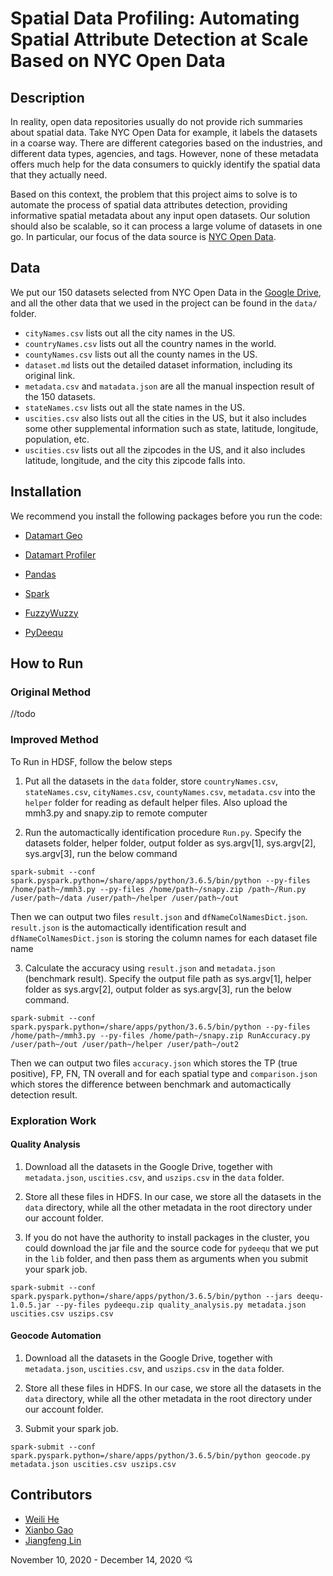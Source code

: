 # Spatial Data Profiling: Automating Spatial Attribute Detection at Scale Based on NYC Open Data

## Description

In reality, open data repositories usually do not provide rich summaries about spatial data. Take NYC Open Data for example, it labels the datasets in a coarse way. There are different categories based on the industries, and different data types, agencies, and tags. However, none of these metadata offers much help for the data consumers to quickly identify the spatial data that they actually need. 

Based on this context, the problem that this project aims to solve is to automate the process of spatial data attributes detection, providing informative spatial metadata about any input open datasets. Our solution should also be scalable, so it can process a large volume of datasets in one go. In particular, our focus of the data source is [NYC Open Data](https://opendata.cityofnewyork.us). 

## Data

We put our 150 datasets selected from NYC Open Data in the [Google Drive](https://drive.google.com/drive/folders/1M1I3q3wtPH0RBaR4RiTcopyxZxc6cQhv?usp=sharing), and all the other data that we used in the project can be found in the `data/` folder.

- `cityNames.csv` lists out all the city names in the US.
- `countryNames.csv` lists out all the country names in the world.
- `countyNames.csv` lists out all the county names in the US.
- `dataset.md` lists out the detailed dataset information, including its original link.
- `metadata.csv` and `matadata.json` are all the manual inspection result of the 150 datasets.
- `stateNames.csv` lists out all the state names in the US.
- `uscities.csv` also lists out all the cities in the US, but it also includes some other supplemental information such as state, latitude, longitude, population, etc.
- `uscities.csv` lists out all the zipcodes in the US, and it also includes latitude, longitude, and the city this zipcode falls into.

## Installation

We recommend you install the following packages before you run the code:

- [Datamart Geo](https://pypi.org/project/datamart-geo)

- [Datamart Profiler](https://pypi.org/project/datamart-profiler/) 
- [Pandas](https://github.com/pandas-dev/pandas)

- [Spark](https://github.com/apache/spark)

- [FuzzyWuzzy](https://github.com/seatgeek/fuzzywuzzy) 
- [PyDeequ](https://github.com/awslabs/python-deequ)

## How to Run

### Original Method

//todo

### Improved Method
To Run in HDSF, follow the below steps

1. Put all the datasets in the `data` folder, store `countryNames.csv`, `stateNames.csv`, `cityNames.csv`, `countyNames.csv`, `metadata.csv` into the `helper` folder for reading as default helper files. Also upload the mmh3.py and snapy.zip to remote computer

2. Run the automactically identification procedure `Run.py`. Specify the datasets folder, helper folder, output folder as sys.argv[1], sys.argv[2], sys.argv[3], run the below command 
```shell
spark-submit --conf spark.pyspark.python=/share/apps/python/3.6.5/bin/python --py-files /home/path~/mmh3.py --py-files /home/path~/snapy.zip /path~/Run.py /user/path~/data /user/path~/helper /user/path~/out
```
Then we can output two files `result.json` and `dfNameColNamesDict.json`. `result.json` is the automactically identification result and `dfNameColNamesDict.json` is storing the column names for each dataset file name

3. Calculate the accuracy using `result.json` and `metadata.json` (benchmark result). Specify the output file path as sys.argv[1], helper folder as sys.argv[2], output folder as sys.argv[3], run the below command.
```shell
spark-submit --conf spark.pyspark.python=/share/apps/python/3.6.5/bin/python --py-files /home/path~/mmh3.py --py-files /home/path~/snapy.zip RunAccuracy.py /user/path~/out /user/path~/helper /user/path~/out2
```
Then we can output two files `accuracy.json` which stores the TP (true positive), FP, FN, TN overall and for each spatial type and `comparison.json` which stores the difference between benchmark and automactically detection result.
### Exploration Work

#### Quality Analysis

1. Download all the datasets in the Google Drive, together with `metadata.json`, `uscities.csv`, and `uszips.csv` in the `data` folder. 

2. Store all these files in HDFS. In our case, we store all the datasets in the `data` directory, while all the other metadata in the root directory under our account folder.

3. If you do not have the authority to install packages in the cluster, you could download the jar file and the source code for `pydeequ` that we put in the `lib` folder, and then pass them as arguments when you submit your spark job. 

```shell
spark-submit --conf spark.pyspark.python=/share/apps/python/3.6.5/bin/python --jars deequ-1.0.5.jar --py-files pydeequ.zip quality_analysis.py metadata.json uscities.csv uszips.csv
```

#### Geocode Automation

1. Download all the datasets in the Google Drive, together with `metadata.json`, `uscities.csv`, and `uszips.csv` in the `data` folder. 

2. Store all these files in HDFS. In our case, we store all the datasets in the `data` directory, while all the other metadata in the root directory under our account folder.

3. Submit your spark job.

```shell
spark-submit --conf spark.pyspark.python=/share/apps/python/3.6.5/bin/python geocode.py metadata.json uscities.csv uszips.csv
```

## Contributors

- [Weili He](https://github.com/WeiliHe)
- [Xianbo Gao](https://github.com/gaogxb)
- [Jiangfeng Lin](https://github.com/astrob3rry)

November 10, 2020 - December 14, 2020 :cupid:
